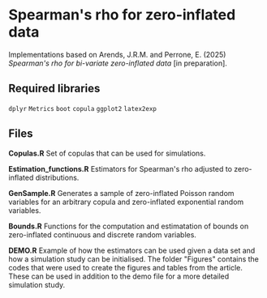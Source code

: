 # Spearman's rho for zero-inflated data
Implementations based on Arends, J.R.M. and Perrone, E. (2025) *Spearman's rho for bi-variate zero-inflated data* [in preparation].

## Required libraries
`dplyr` `Metrics` `boot` `copula` `ggplot2` `latex2exp`

## Files
**Copulas.R**
Set of copulas that can be used for simulations.

**Estimation_functions.R**
Estimators for Spearman's rho adjusted to zero-inflated distributions.

**GenSample.R**
Generates a sample of zero-inflated Poisson random variables for an arbitrary copula and zero-inflated exponential random variables.

**Bounds.R**
Functions for the computation and estimatation of bounds on zero-inflated continuous and discrete random variables.

**DEMO.R**
Example of how the estimators can be used given a data set and how a simulation study can be initialised. The folder "Figures" contains the codes that were used to create the figures and tables from the article. These can be used in addition to the demo file for a more detailed simulation study.

